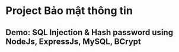 # Project Bảo mật thông tin

## Demo: SQL Injection & Hash password using NodeJs, ExpressJs, MySQL, BCrypt
